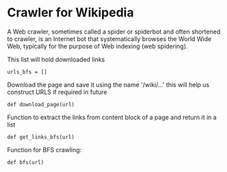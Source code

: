 # Crawler for Wikipedia

A Web crawler, sometimes called a spider or spiderbot and often shortened to crawler, is an Internet bot that systematically 
browses the World Wide Web, typically for the purpose of Web indexing (web spidering). 

This list will hold downloaded links

```
urls_bfs = []  
```

Download the page and save it using the name '/wiki/...' this will help us construct URLS if required in future

```
def download_page(url)
```

Function to extract the links from content block of a page and return it in a list

```
def get_links_bfs(url)
```


Function for BFS crawling:

```
def bfs(url)
```
